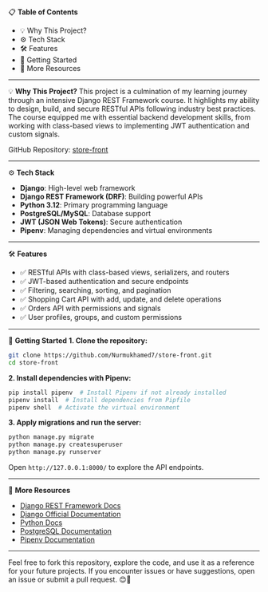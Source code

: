 📋 **Table of Contents**

- 💡 Why This Project?
- ⚙️ Tech Stack
- 🛠️ Features
- 🚀 Getting Started
- 📝 More Resources

---

💡 **Why This Project?**
This project is a culmination of my learning journey through an intensive Django REST Framework course. It highlights my ability to design, build, and secure RESTful APIs following industry best practices. The course equipped me with essential backend development skills, from working with class-based views to implementing JWT authentication and custom signals.

GitHub Repository: [store-front](https://github.com/Nurmukhamed7/store-front)

---

⚙️ **Tech Stack**

- **Django**: High-level web framework
- **Django REST Framework (DRF)**: Building powerful APIs
- **Python 3.12**: Primary programming language
- **PostgreSQL/MySQL**: Database support
- **JWT (JSON Web Tokens)**: Secure authentication
- **Pipenv**: Managing dependencies and virtual environments

---

🛠️ **Features**

- ✅ RESTful APIs with class-based views, serializers, and routers
- ✅ JWT-based authentication and secure endpoints
- ✅ Filtering, searching, sorting, and pagination
- ✅ Shopping Cart API with add, update, and delete operations
- ✅ Orders API with permissions and signals
- ✅ User profiles, groups, and custom permissions

---

🚀 **Getting Started**
**1. Clone the repository:**

```bash
git clone https://github.com/Nurmukhamed7/store-front.git
cd store-front
```

**2. Install dependencies with Pipenv:**

```bash
pip install pipenv  # Install Pipenv if not already installed
pipenv install  # Install dependencies from Pipfile
pipenv shell  # Activate the virtual environment
```

**3. Apply migrations and run the server:**

```bash
python manage.py migrate
python manage.py createsuperuser
python manage.py runserver
```

Open `http://127.0.0.1:8000/` to explore the API endpoints.

---

📝 **More Resources**

- [Django REST Framework Docs](https://www.django-rest-framework.org/)
- [Django Official Documentation](https://docs.djangoproject.com/)
- [Python Docs](https://docs.python.org/3/)
- [PostgreSQL Documentation](https://www.postgresql.org/docs/)
- [Pipenv Documentation](https://pipenv.pypa.io/)

---

Feel free to fork this repository, explore the code, and use it as a reference for your future projects. If you encounter issues or have suggestions, open an issue or submit a pull request. 😊🚀

